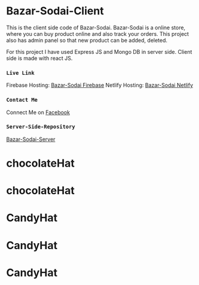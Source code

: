 # Bazar-Sodai-Client

This is the client side code of Bazar-Sodai. Bazar-Sodai is a online store, where you can buy product online and also track your orders. This project also has admin panel so that new product can be added, deleted.

For this project I have used Express JS and Mongo DB in server side. Client side is made with react JS.

### `Live Link`

Firebase Hosting: [Bazar-Sodai Firebase](https://bazar-sodai-5af88.web.app)
Netlify Hosting: [Bazar-Sodai Netlify](https://bazar-sodai.netlify.app)

### `Contact Me`

Connect Me on [Facebook](https://facebook.com/adhovi)

### `Server-Side-Repository`

[Bazar-Sodai-Server](https://github.com/adhovi/bazar-sodai-server)
# chocolateHat
# chocolateHat
# CandyHat
# CandyHat
# CandyHat

